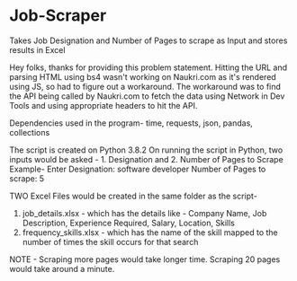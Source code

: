 # Job-Scraper
Takes Job Designation and Number of Pages to scrape as Input and stores results in Excel

Hey folks, thanks for providing this problem statement.
Hitting the URL and parsing HTML using bs4 wasn't working on Naukri.com as it's rendered using JS, so had to figure out a workaround.
The workaround was to find the API being called by Naukri.com to fetch the data using Network in Dev Tools and using appropriate headers to hit the API.

Dependencies used in the program-
time, requests, json, pandas, collections

The script is created on Python 3.8.2
On running the script in Python, two inputs would be asked - 1. Designation and 2. Number of Pages to Scrape
Example-
Enter Designation: software developer
Number of Pages to scrape: 5

TWO Excel Files would be created in the same folder as the script-
1. job_details.xlsx - which has the details like - Company Name, Job Description, Experience Required, Salary, Location, Skills
2. frequency_skills.xlsx - which has the name of the skill mapped to the number of times the skill occurs for that search

NOTE - Scraping more pages would take longer time. Scraping 20 pages would take around a minute.
